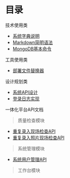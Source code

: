 # 目录

技术使用类

* [系统字典说明](Dict.md)
* [Markdown简明语法](markdown.md)
* [MongoDB基本命令](node/mongo.md)


工具使用类

* [部署文件替换器](hkt.md)


设计规划类

* [系统API设计](project/imms-api.md)
* [登录日志实现](node/socket.md)

一体化平台API文档

> 质量检查模块

* [重复录入现场检查API](ythpt/quality-check/cflrxc.md)
* [重复录入照片现场检查API](ythpt/quality-check/cflrzpxc.md)

> 系统管理模块

* [系统用户管理API](ythpt/system/sysUser.md)

> 工作台模块

